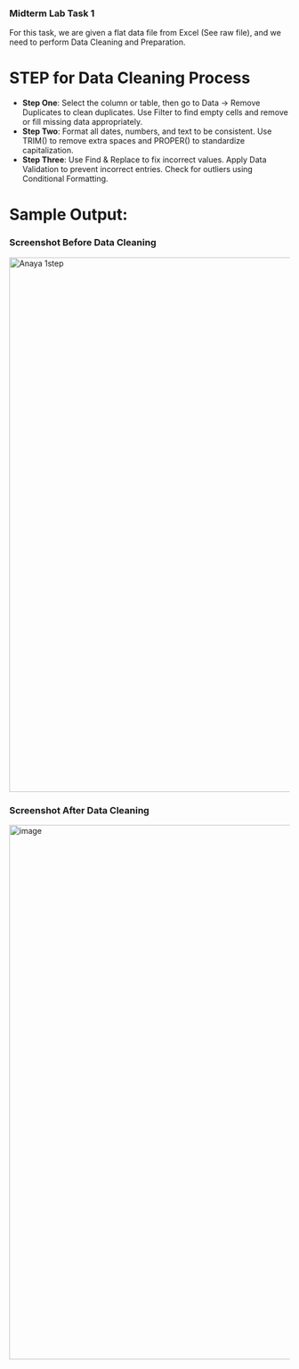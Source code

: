 ### Midterm Lab Task 1
For this task, we are given a flat data file from Excel (See raw file), and we need to perform Data Cleaning and Preparation.
# STEP for Data Cleaning Process
- **Step One**: Select the column or table, then go to Data → Remove Duplicates to clean duplicates.
Use Filter to find empty cells and remove or fill missing data appropriately. 
- **Step Two**: Format all dates, numbers, and text to be consistent. Use TRIM() to remove extra spaces and PROPER() to standardize capitalization.
- **Step Three**: Use Find & Replace to fix incorrect values.
Apply Data Validation to prevent incorrect entries.
Check for outliers using Conditional Formatting.

# Sample Output:
### **Screenshot Before Data Cleaning**
<img width="959" alt="Anaya 1step" src="https://github.com/user-attachments/assets/025a1f2a-cf37-46b0-8e74-22adbc0879e2" />

### **Screenshot After Data Cleaning**
<img width="959" alt="image" src="https://github.com/user-attachments/assets/ff07c680-30ed-47f6-a926-e74ad03229e6" />

